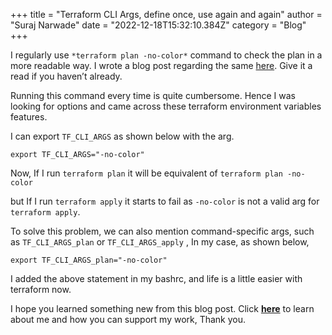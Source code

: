 +++
title = "Terraform CLI Args, define once, use again and again"
author = "Suraj Narwade"
date = "2022-12-18T15:32:10.384Z"
category = "Blog"
+++

I regularly use `*terraform plan -no-color*` command to check the plan in a more readable way. I wrote a blog post regarding the same [here](https://surajincloud.com/blog/read-terraform-plan-the-better-way/). Give it a read if you haven’t already.


Running this command every time is quite cumbersome. Hence I was looking for options and came across these terraform environment variables features.


I can export `TF_CLI_ARGS` as shown below with the arg.



```
export TF_CLI_ARGS="-no-color"

```

Now, If I run `terraform plan` it will be equivalent of `terraform plan -no-color`


but If I run `terraform apply` it starts to fail as `-no-color` is not a valid arg for `terraform apply`.


To solve this problem, we can also mention command\-specific args, such as `TF_CLI_ARGS_plan` or `TF_CLI_ARGS_apply` , In my case, as shown below,



```
export TF_CLI_ARGS_plan="-no-color"

```

I added the above statement in my bashrc, and life is a little easier with terraform now.


I hope you learned something new from this blog post. Click [**here**](https://surajincloud.com/about) to learn about me and how you can support my work, Thank you.


